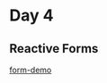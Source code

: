 # Day 4


## Reactive Forms


[form-demo](https://github.com/tmax818/mern_march24/tree/main/lectures/04day/demos/form-demo)


<!-- .element: class="fragment" data-fragment-index="1" -->

